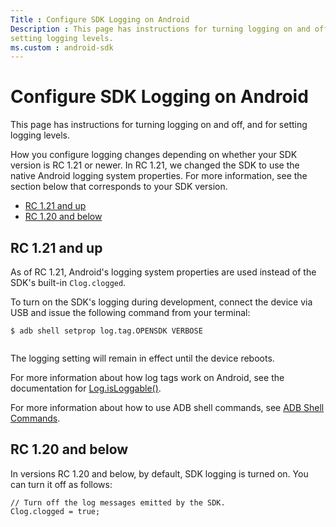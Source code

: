 ```yaml
---
Title : Configure SDK Logging on Android
Description : This page has instructions for turning logging on and off, and for
setting logging levels.
ms.custom : android-sdk
---
```



# Configure SDK Logging on Android



This page has instructions for turning logging on and off, and for
setting logging levels.



How you configure logging changes depending on whether your SDK version
is RC 1.21 or newer. In RC 1.21, we changed the SDK to use the native
Android logging system properties. For more information, see the section
below that corresponds to your SDK version.

- <a
  href="mobile-sdk/configure-sdk-logging-on-android.md#ConfigureSDKLoggingonAndroid-RC1-21andup"
  class="xref" target="_blank">RC 1.21 and up</a>
- <a
  href="mobile-sdk/configure-sdk-logging-on-android.md#ConfigureSDKLoggingonAndroid-RC1-20andbelow"
  class="xref" target="_blank">RC 1.20 and below</a>





## RC 1.21 and up

As of RC 1.21, Android's logging system properties are used instead of
the SDK's built-in `Clog.clogged`.

To turn on the SDK's logging during development, connect the device via
USB and issue the following command from your terminal:

``` pre
$ adb shell setprop log.tag.OPENSDK VERBOSE
      
```

The logging setting will remain in effect until the device reboots.

For more information about how log tags work on Android, see the
documentation
for <a href="https://developer.android.com/reference/android/util/Log"
class="xref" target="_blank">Log.isLoggable()</a>.

For more information about how to use ADB shell commands, see <a
href="https://developer.android.com/studio/command-line/adb#shellcommands"
class="xref" target="_blank">ADB Shell Commands</a>.





## RC 1.20 and below

In versions RC 1.20 and below, by default, SDK logging is turned on. You
can turn it off as follows:

``` pre
// Turn off the log messages emitted by the SDK.
Clog.clogged = true;
    
```






